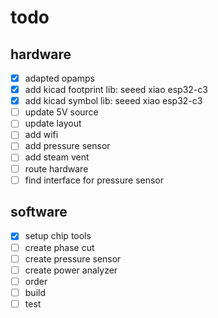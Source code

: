 # todo

## hardware
- [x] adapted opamps
- [x] add kicad footprint lib: seeed xiao esp32-c3
- [x] add kicad symbol lib: seeed xiao esp32-c3
- [ ] update 5V source
- [ ] update layout
- [ ] add wifi
- [ ] add pressure sensor
- [ ] add steam vent
- [ ] route hardware
- [ ] find interface for pressure sensor

## software
- [x] setup chip tools
- [ ] create phase cut
- [ ] create pressure sensor
- [ ] create power analyzer
- [ ] order
- [ ] build
- [ ] test
